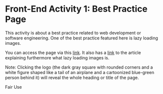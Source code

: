 # Front-End Activity 1: Best Practice Page

This activity is about a best practice related to web development or software engineering. One of the best practice featured here is lazy loading images.

You can access the page via this [link](https://patricklsamson.github.io/batch8-activities/a1-best-practice-page/index.html). It also has a [link](https://css-tricks.com/the-complete-guide-to-lazy-loading-images/) to the article explaining furthermore what lazy loading images is.

Note: Clicking the logo (the dark gray square with rounded corners and a white figure shaped like a tail of an airplane and a cartoonized blue-green person behind it) will reveal the whole heading or title of the page.

Fair Use
